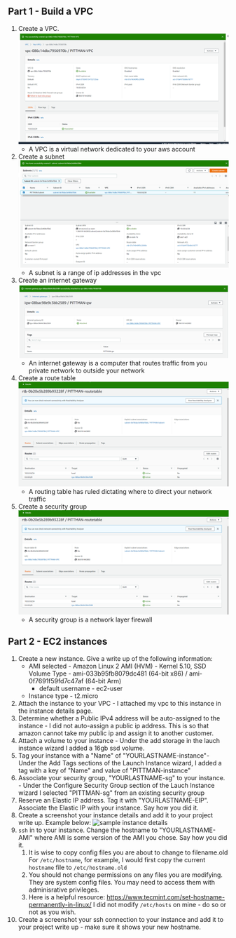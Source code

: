 ## Part 1 - Build a VPC

1. Create a VPC.
   ![vpc screenshot](Images/VPC_Screenshot.PNG)
   - A VPC is a virtual network dedicated to your aws account
2. Create a subnet
   ![vpc screenshot](Images/Subnet_Screenshot.PNG)
   - A subnet is a range of ip addresses in the vpc
3. Create an internet gateway
   ![vpc screenshot](Images/Gateway_Screenshot.PNG)
   - An internet gateway is a computer that routes traffic from you private network to outside your network
4. Create a route table
   ![vpc screenshot](Images/RouteTable_Screenshot.PNG)
   - A routing table has ruled dictating where to direct your network traffic
5. Create a security group
   ![vpc screenshot](Images/RouteTable_Screenshot.PNG)   
   - A security group is a network layer firewall

## Part 2 - EC2 instances

1. Create a new instance. Give a write up of the following information:
   - AMI selected - Amazon Linux 2 AMI (HVM) - Kernel 5.10, SSD Volume Type - ami-033b95fb8079dc481 (64-bit x86) / ami-0f7691f59fd7c47af (64-bit Arm)
     - default username - ec2-user
   - Instance type - t2.micro
2. Attach the instance to your VPC - I attached my vpc to this instance in the instance details page.
3. Determine whether a Public IPv4 address will be auto-assigned to the instance - I did not auto-assign a public ip address. This is so that amazon cannot take my public ip and assign it to another customer.
4. Attach a volume to your instance - Under the add storage in the lauch instance wizard I added a 16gb ssd volume.
5. Tag your instance with a "Name" of "YOURLASTNAME-instance"- Under the Add Tags sections of the Launch Instance wizard, I added a tag with a key of "Name" and value of "PITTMAN-instance"
6. Associate your security group, "YOURLASTNAME-sg" to your instance. - Under the Configure Security Group section of the Lauch Instance wizard I selected "PITTMAN-sg" from an existing security group
7. Reserve an Elastic IP address. Tag it with "YOURLASTNAME-EIP". Associate the Elastic IP with your instance. Say how you did it.
8. Create a screenshot your instance details and add it to your project write up. Example below:
   ![sample instance details](sample.png)
9. `ssh` in to your instance. Change the hostname to "YOURLASTNAME-AMI" where AMI is some version of the AMI you chose. Say how you did it.
   1. It is wise to copy config files you are about to change to filename.old For `/etc/hostname`, for example, I would first copy the current `hostname` file to `/etc/hostname.old`
   2. You should not change permissions on any files you are modifying. They are system config files. You may need to access them with adminisrative privileges.
   3. Here is a helpful resource: https://www.tecmint.com/set-hostname-permanently-in-linux/ I did not modify `/etc/hosts` on mine - do so or not as you wish.
10. Create a screenshot your ssh connection to your instance and add it to your project write up - make sure it shows your new hostname.